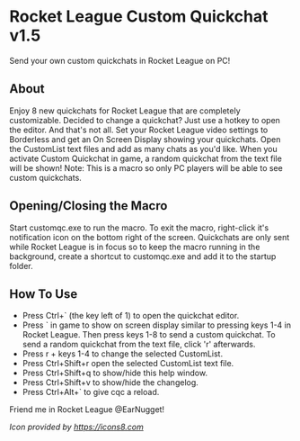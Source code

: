# Rocket League Custom Quickchat v1.5

Send your own custom quickchats in Rocket League on PC!

## About

Enjoy 8 new quickchats for Rocket League that are completely customizable. Decided to change a quickchat? Just use a hotkey to open the editor. And that's not all. Set your Rocket League video settings to Borderless and get an On Screen Display showing your quickchats. Open the CustomList text files and add as many chats as you'd like. When you activate Custom Quickchat in game, a random quickchat from the text file will be shown! Note: This is a macro so only PC players will be able to see custom quickchats.

## Opening/Closing the Macro

Start customqc.exe to run the macro. To exit the macro, right-click it's notification icon on the bottom right of the screen. Quickchats are only sent while Rocket League is in focus so to keep the macro running in the background, create a shortcut to customqc.exe and add it to the startup folder.

## How To Use

- Press Ctrl+\` (the key left of 1) to open the quickchat editor.
- Press \` in game to show on screen display similar to pressing keys 1-4 in Rocket League. Then press keys 1-8 to send a custom quickchat. To send a random quickchat from the text file, click 'r' afterwards.
- Press r + keys 1-4 to change the selected CustomList.
- Press Ctrl+Shift+r open the selected CustomList text file.
- Press Ctrl+Shift+q to show/hide this help window.
- Press Ctrl+Shift+v to show/hide the changelog.
- Press Ctrl+Alt+\` to give cqc a reload.

Friend me in Rocket League @EarNugget!

*Icon provided by https://icons8.com*
